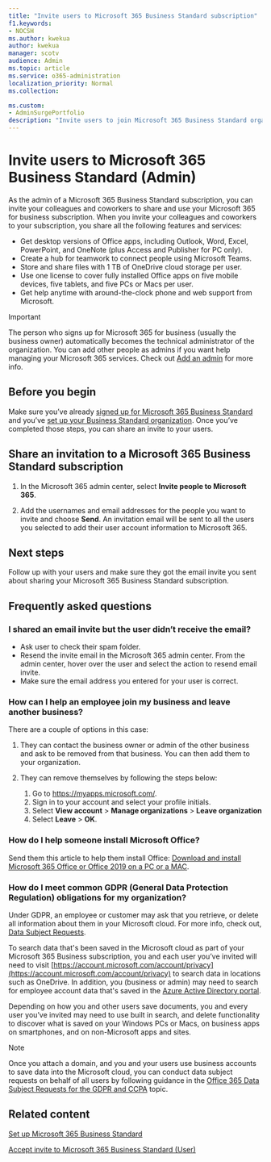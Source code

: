 ```yaml
---
title: "Invite users to Microsoft 365 Business Standard subscription"
f1.keywords:
- NOCSH
ms.author: kwekua
author: kwekua
manager: scotv
audience: Admin
ms.topic: article
ms.service: o365-administration
localization_priority: Normal
ms.collection: 

ms.custom: 
- AdminSurgePortfolio
description: "Invite users to join Microsoft 365 Business Standard organization"
---
```


# Invite users to Microsoft 365 Business Standard (Admin)

As the admin of a Microsoft 365 Business Standard subscription, you can invite your colleagues and coworkers to share and use your Microsoft 365 for business subscription. When you invite your colleagues and coworkers to your subscription, you share all the following features and services:

- Get desktop versions of Office apps, including Outlook, Word, Excel, PowerPoint, and OneNote (plus Access and Publisher for PC only).
- Create a hub for teamwork to connect people using Microsoft Teams.
- Store and share files with 1 TB of OneDrive cloud storage per user.
- Use one license to cover fully installed Office apps on five mobile devices, five tablets, and five PCs or Macs per user.
- Get help anytime with around-the-clock phone and web support from Microsoft.

> [!IMPORTANT]
> The person who signs up for Microsoft 365 for business (usually the business owner) automatically becomes the technical administrator of the organization. You can add other people as admins if you want help managing your Microsoft 365 services. Check out [Add an admin](../../business-video/add-admin.md) for more info.

## Before you begin

Make sure you’ve already [signed up for Microsoft 365 Business Standard](signup-business-standard.md) and you’ve [set up your Business Standard organization](../setup/setup-business-standard.md). Once you’ve completed those steps, you can share an invite to your users.

## Share an invitation to a Microsoft 365 Business Standard subscription

1. In the Microsoft 365 admin center, select **Invite people to Microsoft 365**.

2. Add the usernames and email addresses for the people you want to invite and choose **Send**. An invitation email will be sent to all the users you selected to add their user account information to Microsoft 365.

## Next steps

Follow up with your users and make sure they got the email invite you sent about sharing your Microsoft 365 Business Standard subscription.

## Frequently asked questions

### I shared an email invite but the user didn’t receive the email?

- Ask user to check their spam folder.
- Resend the invite email in the Microsoft 365 admin center. From the admin center, hover over the user and select the action to resend email invite.
- Make sure the email address you entered for your user is correct.

### How can I help an employee join my business and leave another business?

There are a couple of options in this case:  

1. They can contact the business owner or admin of the other business and ask to be removed from that business. You can then add them to your organization.  

2. They can remove themselves by following the steps below:

    1. Go to https://myapps.microsoft.com/.
    2. Sign in to your account and select your profile initials.
    3. Select **View account** > **Manage organizations** > **Leave organization**
    4. Select **Leave** > **OK**.

### How do I help someone install Microsoft Office?

Send them this article to help them install Office: [Download and install Microsoft 365 Office or Office 2019 on a PC or a MAC](https://support.microsoft.com/office/download-and-install-or-reinstall-microsoft-365-or-office-2019-on-a-pc-or-mac-4414eaaf-0478-48be-9c42-23adc4716658).

### How do I meet common GDPR (General Data Protection Regulation) obligations for my organization?

Under GDPR, an employee or customer may ask that you retrieve, or delete all information about them in your Microsoft cloud. For more info, check out, [Data Subject Requests](/compliance/regulatory/gdpr-data-subject-requests).

To search data that's been saved in the Microsoft cloud as part of your Microsoft 365 Business subscription, you and each user you’ve invited will need to visit [https://account.microsoft.com/account/privacy](https://account.microsoft.com/account/privacy) to search data in locations such as OneDrive.  In addition, you (business or admin) may need to search for employee account data that's saved in the [Azure Active Directory portal](/compliance/regulatory/gdpr-dsr-office365).

Depending on how you and other users save documents, you and every user you’ve invited may need to use built in search, and delete functionality to discover what is saved on your Windows PCs or Macs, on business apps on smartphones, and on non-Microsoft apps and sites.

> [!NOTE]
> Once you attach a domain, and you and your users use business accounts to save data into the Microsoft cloud, you can conduct data subject requests on behalf of all users by following guidance in the [Office 365 Data Subject Requests for the GDPR and CCPA](/compliance/regulatory/gdpr-dsr-office365) topic.

## Related content

[Set up Microsoft 365 Business Standard](../setup/setup-business-standard.md)

[Accept invite to Microsoft 365 Business Standard (User)](user-invite-business-standard.md)
